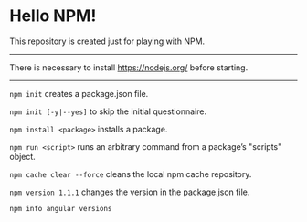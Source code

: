 # Hello NPM!

This repository is created just for playing with NPM.

***

There is necessary to install https://nodejs.org/ before starting.

***

`npm init` creates a package.json file.

`npm init [-y|--yes]` to skip the initial questionnaire.

`npm install <package>` installs a package.

`npm run <script>` runs an arbitrary command from a package’s "scripts" object.

`npm cache clear --force` cleans the local npm cache repository. 

`npm version 1.1.1` changes the version in the package.json file.

`npm info angular versions`

